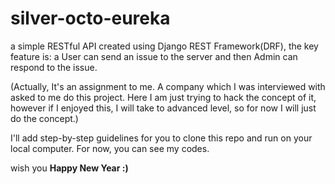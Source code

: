 # silver-octo-eureka
a simple RESTful API created using Django REST Framework(DRF), the key feature is: a User can send an issue to the server and then Admin can respond to the issue.

(Actually, It's an assignment to me. A company which I was interviewed with asked to me do this project. Here I am just trying to hack the concept of it, however if I enjoyed this, I will take to advanced level, so for now I will just do the concept.)

I'll add step-by-step guidelines for you to clone this repo and run on your local computer.
For now, you can see my codes.

wish you **Happy New Year :)**
